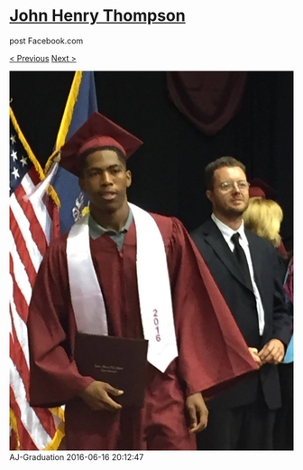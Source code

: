 # [John Henry Thompson](../README.md)
post Facebook.com

[< Previous](2016-06-16-6.md) [Next >](2016-06-16-8.md)

[![](../media/2016-06-16/AJ-Graduation-1.jpg)](../README.md)
AJ-Graduation
2016-06-16 20:12:47